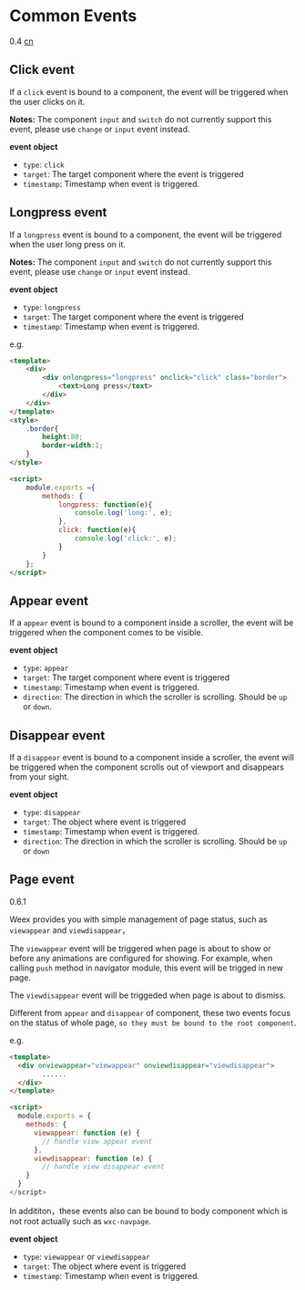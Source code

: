 # Common Events
<span class="weex-version">0.4</span>
<a href="https://github.com/weexteam/article/issues/33"  class="weex-translate">cn</a>

## Click event

If a `click` event is bound to a component, the event will be triggered when the user clicks on it.

**Notes:** The component `input` and `switch` do not currently support this event, please use `change` or `input` event instead.

**event object**

* `type`: `click`
* `target`: The target component where the event is triggered
* `timestamp`: Timestamp when event is triggered.       

## Longpress event      

If a `longpress` event is bound to a component, the event will be triggered when the user long press on it.

**Notes:** The component `input` and `switch` do not currently support this event, please use `change` or `input` event instead.

**event object**

* `type`: `longpress`
* `target`: The target component where the event is triggered
* `timestamp`: Timestamp when event is triggered.     

e.g.     

```html
<template>
    <div>
        <div onlongpress="longpress" onclick="click" class="border">
            <text>Long press</text>
        </div>
    </div>
</template>
<style>
    .border{
        height:80;
        border-width:1;
    }
</style>

<script>
    module.exports ={
        methods: {
            longpress: function(e){
                console.log('long:', e);
            },
            click: function(e){
                console.log('click:', e);
            }
        }
    };
</script>
```        

## Appear event

If a `appear` event is bound to a component inside a scroller, the event will be triggered when the component comes to be visible.

**event object**

* `type`: `appear`
* `target`: The target component where event is triggered
* `timestamp`: Timestamp when event is triggered.
* `direction`: The direction in which the scroller is scrolling. Should be `up` or `down`.

## Disappear event

If a `disappear` event is bound to a component inside a scroller, the event will be triggered when the component scrolls out of viewport and disappears from your sight.

**event object**

* `type`: `disappear`
* `target`: The object where event is triggered
* `timestamp`: Timestamp when event is triggered.
* `direction`: The direction in which the scroller is scrolling. Should be `up` or `down`

## Page event 
<span class="weex-version">0.6.1</span>

Weex provides you with simple management of page status, such as `viewappear` and `viewdisappear`，

The `viewappear` event will be triggered when page is about to show or before any animations are configured for showing. For example, when calling `push` method in navigator module, this event will be trigged in new page. 

The `viewdisappear` event will be triggeded when page is about to dismiss.  

Different from `appear` and `disappear` of component, these two events focus on the status of whole page, `so they must be bound to the root component`.

e.g.

```html
<template>
  <div onviewappear="viewappear" onviewdisappear="viewdisappear">
  		......
  </div>
</template>

<script>
  module.exports = {
    methods: {
      viewappear: function (e) {
        // handle view appear event
      },
      viewdisappear: function (e) {
        // handle view disappear event
    }
  }
</script>
```

In addititon，these events also can be bound to body component which is not root actually such as `wxc-navpage`.


**event object**

* `type`: `viewappear` or `viewdisappear`
* `target`: The object where event is triggered
* `timestamp`: Timestamp when event is triggered.
